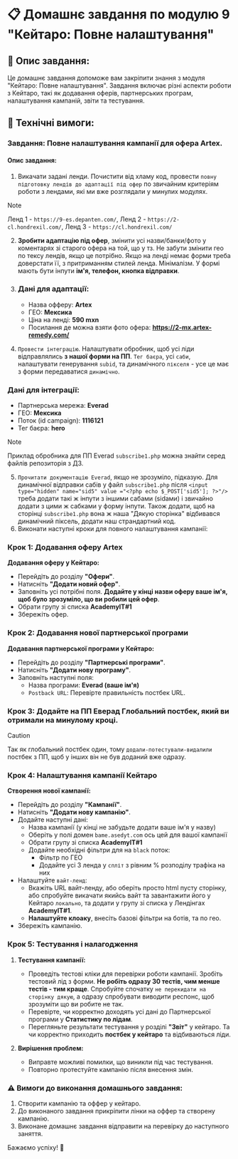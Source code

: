 # 📋 Домашнє завдання по модулю 9 "Кейтаро: Повне налаштування"

## 📄 Опис завдання:

Це домашнє завдання допоможе вам закріпити знання з модуля "Кейтаро: Повне налаштування". Завдання включає різні аспекти роботи з Кейтаро, такі як додавання оферів, партнерських програм, налаштування кампаній, звіти та тестування.

## 🔧 Технічні вимоги:

### Завдання: Повне налаштування кампанії для офера Artex.

#### Опис завдання:
1. Викачати задані ленди. Почистити від хламу код, провести `повну підготовку лендів до адаптації під офер` по звичайним критеріям роботи з лендами, які ми вже розглядали у минулих модулях.
> [!NOTE]
> Ленд 1 - `https://9-es.depanten.com/`, Ленд 2 - `https://2-cl.hondrexil.com/`, Ленд 3 - `https://cl.hondrexil.com/`

2. **Зробити адаптацію під офер**, змінити усі назви/банки/фото у коментарях зі старого офера на той, що у тз. Не забути змінити гео по тексу лендів, якщо це потрібно. Якщо на ленді немає форми треба доверстати її, з притриманням стилей ленда. Мінімалізм. У формі мають бути інпути **ім'я, телефон, кнопка відправки**.
3. ### Дані для адаптації:

   - Назва офферу: **Artex**
   - ГЕО: **Мексика**
   - Ціна на ленді: **590 mxn**
   - Посилання де можна взяти фото офера: **https://2-mx.artex-remedy.com/**


4. `Провести інтеграцію`. Налаштувати обробник, щоб усі ліди відправлялись **з нашої форми на ПП**. `Тег баєра`, усі `саби`, налаштувати генерування `subid`, та динамічного `пікселя` - усе це має з форми передаватися `динамічно`.
### Дані для інтеграції:

   - Партнерська мережа: **Everad**
   - ГЕО: **Мексика**
   - Поток (id campaign): **1116121**
   - Тег баєра: **hero**
     
> [!NOTE]
> Приклад обробника для ПП Everad `subscribe1.php` можна знайти серед файлів репозиторія з ДЗ.   

5. `Прочитати документацію Everad`, якщо не зрозуміло, підказую. Для динамічної відправки сабів у файл `subscribe1.php` після `<input type="hidden" name="sid5" value ="<?php echo $_POST['sid5']; ?>"/>` треба додати такі ж інпути з іншими сабами (sidами) і звичайно додати з цими ж сабками у форму інпути. Також додати, щоб на сторінці `subscribe1.php` вона ж наша "Дякую сторінка" відбивався динамічний піксель, додати наш страндартний код.
6. Виконати наступні кроки для повного налаштування кампанії:

### Крок 1: Додавання оферу Artex

**Додавання оферу у Кейтаро:**
   - Перейдіть до розділу **"Офери"**.
   - Натисніть **"Додати новий офер"**.
   - Заповніть усі потрібні поля. **Додайте у кінці назви оферу ваше ім'я, щоб було зрозуміло, що ви робили цей офер**.
   - Обрати групу зі списка **AcademyIT#1**
   - Збережіть офер.

### Крок 2: Додавання нової партнерської програми

**Додавання партнерської програми у Кейтаро:**
   - Перейдіть до розділу **"Партнерські програми"**.
   - Натисніть **"Додати нову програму"**.
   - Заповніть наступні поля:
     - Назва програми: **Everad (ваше ім'я)**
     - `Postback URL`: Перевірте правильність постбек URL.
    
### Крок 3: Додайте на ПП Еверад Глобальний постбек, який ви отримали на минулому кроці. 
> [!CAUTION]
> Так як глобальний постбек один, тому `додали-потестували-видалили` постбек з ПП, щоб у інших він не був доданий вже одразу. 

### Крок 4: Налаштування кампанії Кейтаро

**Створення нової кампанії:**
   - Перейдіть до розділу **"Кампанії"**.
   - Натисніть **"Додати нову кампанію"**.
   - Додайте наступні дані:
     - Назва кампанії (у кінці не забудьте додати ваше ім'я у назву)
     - Оберіть у полі домен `bame.asedyt.com` ось цей для вашої кампанії
     - Обрати групу зі списка **AcademyIT#1**
     - Додайте необхідні фільтри для на `black` поток:
       - Фільтр по ГЕО
       - Додайте усі 3 ленда у `спліт` з рівним % розподілу трафіка на них
   - Налаштуйте `вайт-ленд`:
     - Вкажіть URL вайт-ленду, або оберіть просто html пусту сторінку, або спробуйте викачати якийсь вайт та завантажити його у Кейтаро `локально`, та додати у групу зі списка у Лендінгах **AcademyIT#1**. 
     - **Налаштуйте клоаку**, внесіть базові фільтри на ботів, та по гео.
   - Збережіть кампанію.


### Крок 5: Тестування і налагодження

1. **Тестування кампанії:**
   - Проведіть тестові кліки для перевірки роботи кампанії. Зробіть тестовий лід з форми. **Не робіть одразу 30 тестів, чим менше тестів - тим краще**. Спробуйте спочатку `не перекидати на сторінку дякую`, а одразу спробувати виводити респонс, щоб зрозуміти що ви робите не так.
   - Перевірте, чи корректно доходять усі дані до Партнерської програми у **Статистику по лідам**.
   - Перегляньте результати тестування у розділі **"Звіт"** у кейтаро. Та чи корректно приходить **постбек у кейтаро** та відбиваються ліди.

2. **Вирішення проблем:**
   - Виправте можливі помилки, що виникли під час тестування.
   - Повторно протестуйте кампанію після внесення змін.



### ⚠️ Вимоги до виконання домашнього завдання:
1. Створити кампанію та оффер у кейтаро.
2. До виконаного завдання прикріпити лінки на оффер та створену кампанію.
3. Виконане домашнє завдання відправити на перевірку до наступного заняття.

Бажаємо успіху! 🚀
